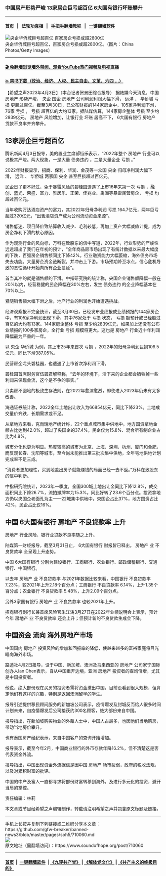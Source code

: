 ### 中国房产形势严峻 13家房企巨亏超百亿  6大国有银行坏账攀升
------------------------

#### [首页](https://github.com/gfw-breaker/banned-news3/blob/master/README.md) &nbsp;&nbsp;|&nbsp;&nbsp; [法轮功真相](https://github.com/begood0513/basic/blob/master/README.md)  &nbsp;&nbsp;|&nbsp;&nbsp; [手把手翻墙教程](https://github.com/gfw-breaker/guides/wiki)  &nbsp;&nbsp;|&nbsp;&nbsp; [一键翻墙软件](https://github.com/gfw-breaker/nogfw/blob/master/README.md)  



<div><img alt="央企华侨城巨亏超百亿 百家房企亏损或超2800亿" src="https://img.soundofhope.org/2023-04/gettyimages-72546284-1680557038000.jpg"/>
<br/><figcaption class="caption">
 央企华侨城巨亏超百亿，百家房企亏损或超2800亿。（图片：China Photos/Getty Images）
</figcaption></div><hr/>

#### [ 🎬  免翻墙浏览墙外禁闻、观看YouTube热门视频及电视直播](https://github.com/gfw-breaker/HelloWorld)

#### [ 💥  禁书下载（政治、经济、人权、民主自由、文革、六四 ...）](https://github.com/gfw-breaker/books/blob/master/README.md)

<div><div class="Content__Wrapper sc-1bvya0-0 elmmKw article_body" data-checkusr="" itemprop="articleBody">
 <div id="post_place_1">
 </div>
 <p class="meta-top">
  <span class="meta">
   【希望之声2023年4月3日】（本台记者贺景田综合报导）
  </span>
  据陆媒今天消息，中国
  <ok href="/term/1644">
   房地产
  </ok>
  形势严峻，
  <ok href="/term/125945">
   央企
  </ok>
  国企
  <ok href="/term/1644">
   房地产
  </ok>
  公司利润利润大幅下滑，
  <ok href="/term/856154">
   远洋
  </ok>
  、
  <ok href="/term/856151">
   华侨城
  </ok>
  <ok href="/term/3994">
   亏损
  </ok>
  更超过百亿。截至3月30日，已公布财报的144家房企中，105家净利润下滑，76家
  <ok href="/term/3994">
   亏损
  </ok>
  ，
  <ok href="/term/3994">
   亏损
  </ok>
  超百亿的大约13家。据陆媒估算，144家房企整体
  <ok href="/term/3994">
   亏损
  </ok>
  至少约2839亿元。
  <ok href="/term/1644">
   房地产
  </ok>
  风险增加，让银行业
  <ok href="/term/3995">
   坏账
  </ok>
  居高不下，
  <ok href="/term/856157">
   6大国有银行
  </ok>
  <ok href="/term/1644">
   房地产
  </ok>
  贷款不良率齐齐攀升。
 </p>
 <h2>
  <strong>
   13家房企巨亏超百亿
  </strong>
 </h2>
 <p>
  腾讯新闻4月3日报导，美的置业主席郝恒乐表示，“2022年整个
  <ok href="/term/1644">
   房地产
  </ok>
  行业可以说极其严峻。两大现象，一是大量
  <ok href="/term/106512">
   债务违约
  </ok>
  ，二是大量企业
  <ok href="/term/3994">
   亏损
  </ok>
  。”
 </p>
 <p>
  2022年财报显示，招商、保利、华润、金茂等一众国
  <ok href="/term/125945">
   央企
  </ok>
  归母净利润大幅下滑，
  <ok href="/term/856154">
   远洋
  </ok>
  、
  <ok href="/term/856151">
   华侨城
  </ok>
  两家国
  <ok href="/term/125945">
   央企
  </ok>
  甚至巨损超过百亿元。
 </p>
 <p>
  民企日子更不好过，免于暴雷风险的碧桂园遭遇了上市16年来第一次
  <ok href="/term/3994">
   亏损
  </ok>
  ，融创、蓝光、荣盛、富力、雅居乐、正荣、佳兆业、禹洲等暴雷民营房企，
  <ok href="/term/3994">
   亏损
  </ok>
  均超过百亿元。
 </p>
 <p>
  当年收购万达酒店资产的富力，其2022年归母净利润
  <ok href="/term/3994">
   亏损
  </ok>
  164.7亿元，两年巨亏超过320亿元，“出售酒店资产成为公司流动资金来源”。
 </p>
 <p>
  销售低迷、项目降价致结算收入减少、毛利较低，再加上资产大幅减值计提，成为房企净利下滑的核心原因。
 </p>
 <p>
  作为观测行业的风向标，万科在致股东的信中写道，2022年，行业形势的严峻性远远超出了我们在年初的预计，“全年商品房市场出现了有统计数据以来最大幅度的下跌，百强房企销售额同比下降42%。行业融资能力大幅萎缩，海外债务市场失去功能。大量房企资金链断裂，并冲击上下游。市场预期降至冰点，信心危机导致的恶性循环开始向所有企业蔓延”。
 </p>
 <p>
  首当其冲的就是销售额的下滑。中指研究院的统计称，央国企业销售额降幅一般在20%以内，经营稳健的民企降幅在30%左右，发生
  <ok href="/term/106512">
   债务违约
  </ok>
  的企业降幅基本在70%以上。
 </p>
 <p>
  紧随销售额大幅下滑之后，地产行业的利润也开始遭遇挑战。
 </p>
 <p>
  经济观察报不完全统计，截至3月30日，已经发布业绩报或业绩预报的144家房企中，有105家净利润出现下滑，其中76家处于
  <ok href="/term/3994">
   亏损
  </ok>
  状态，
  <ok href="/term/3994">
   亏损
  </ok>
  额预计或已经超过百亿的大约有13家。144家房企整体
  <ok href="/term/3994">
   亏损
  </ok>
  至少约2839亿元，如果加上还没有公布业绩报的100多家房企，全行业
  <ok href="/term/3994">
   亏损
  </ok>
  规模将更大。这也是
  <ok href="/term/1644">
   房地产
  </ok>
  行业近十年利润降幅最为严重的一年。
 </p>
 <p>
  以
  <ok href="/term/125945">
   央企
  </ok>
  <ok href="/term/856151">
   华侨城
  </ok>
  为例，其上市25年来首次
  <ok href="/term/3994">
   亏损
  </ok>
  ，2022年的归母净利润巨损109.5亿元，同比下滑387.05%。
 </p>
 <p>
  民营房企龙头碧桂园，也遭遇了上市首次净利润下滑。
 </p>
 <p>
  碧桂园首席财务官伍碧君解释称，“去年的环境下，活下来的企业都会牺牲掉一些利润来保现金流，这个是不争的事实。”
 </p>
 <p>
  只卖房不囤地的极致生存法则，在2022年愈演愈烈，即使进入2023年仍未有太多改善。
 </p>
 <p>
  海通证券统计称，2022全年土地出让收入为66854亿元，同比下降23%。土地成交量价齐跌，长期需求或不足。
 </p>
 <p>
  从拿地方来看，克而瑞地产统计称，22个重点城市集中供地中，地方国资拿地金额占比达到42.0%，超过了央国企的37.4%，民企仅为15.8%、混合所有制企业占比为4.8%。
 </p>
 <p>
  城市分化也更为明显。热度较高的城市为北京、上海、深圳、杭州、厦门和合肥，而反观长春、沈阳等城市，至今尚未能推出第三批次集中供地，全年宅地供地计划完成率不足三成。
 </p>
 <p>
  “消费者更加理性，买到地盖出房子就能赚钱的局面已经一去不返。”万科在致股东的信中判断。
 </p>
 <p>
  中指研究院统计，2023年一季度，全国300城土地出让金同比下降12.8%，成交面积同比下降26.7%，流拍撤牌率为15.3%，同比好转了23.6个百分点。投资拿地方仍以央国企老面孔为主——22城集中供地中，央国企占比37%，地方国资占比42%，民企占比仅16%。
 </p>
 <h2>
  <strong>
   中国
   <ok href="/term/856157">
    6大国有银行
   </ok>
   <ok href="/term/1644">
    房地产
   </ok>
   <ok href="/term/146872">
    不良贷款率
   </ok>
   上升
  </strong>
 </h2>
 <p>
  <ok href="/term/1644">
   房地产
  </ok>
  行业风险，银行业贷款不良率随之上升。
 </p>
 <p>
  陆媒第一财经报导，截至3月31日止，
  <ok href="/term/856157">
   6大国有银行
  </ok>
  财报皆已释出，
  <ok href="/term/1644">
   房地产
  </ok>
  业
  <ok href="/term/146872">
   不良贷款率
  </ok>
  全呈现上升态势。
 </p>
 <p>
  中国
  <ok href="/term/856157">
   6大国有银行
  </ok>
  分别为建设银行、工商银行、农业银行、邮政储蓄银行、交通银行、中国银行。
 </p>
 <p>
  以去年
  <ok href="/term/1644">
   房地产
  </ok>
  业
  <ok href="/term/146872">
   不良贷款率
  </ok>
  与2021年数据比较来看，中国银行
  <ok href="/term/146872">
   不良贷款率
  </ok>
  7.23%，较2021年上升2.18个百分点；工商银行
  <ok href="/term/146872">
   不良贷款率
  </ok>
  6.14%，上升1.35个百分点；农业银行
  <ok href="/term/146872">
   不良贷款率
  </ok>
  5.48%，上升2.09个百分点。
 </p>
 <p>
  另外3家国有银行
  <ok href="/term/1644">
   房地产
  </ok>
  业
  <ok href="/term/146872">
   不良贷款率
  </ok>
  也较2021年上升。
 </p>
 <p>
  招商银行副行长兼首席风险官朱江涛3月27日在2022年业绩说明会上表示，预计今年
  <ok href="/term/1644">
   房地产
  </ok>
  业
  <ok href="/term/146872">
   不良贷款率
  </ok>
  还会上升；但预计新的不良贷款生成会下降。
 </p>
 <h2>
  <strong>
   <ok href="/term/650621">
    中国资金
   </ok>
   流向
   <ok href="/term/856160">
    海外房地产市场
   </ok>
  </strong>
 </h2>
 <p>
  中国国内
  <ok href="/term/1644">
   房地产
  </ok>
  投资风险的增加和回报率的降低，使越来越多的富裕家庭将目光瞄向海外市场。
 </p>
 <p>
  路透社4月2日报导，设于中国、新加坡、澳洲及马来西亚的
  <ok href="/term/1644">
   房地产
  </ok>
  公司家宁国际创办人Ian Chen表示，自从中国重开边境，亚洲
  <ok href="/term/1644">
   房地产
  </ok>
  投资者的查询倍增，尤其是中国投资者。
 </p>
 <p>
  他说，绝大部份现在买房的投资者需将资金撤出中国，目前没看到很大规模，但肯定他们有这样的兴趣，特别是返回澳洲留学的学生。
 </p>
 <p>
  报导引述提供移民顾问服务的新加坡公司表示，疫情爆发及封城反而给人很多时间计划未来，自疫情爆发后公司接获约300名顾客，绝大部份来自中国。
 </p>
 <p>
  报导指出，在新加坡购买物业的外藉人士中，中国人占最多，也因他们当地购房，带动当地房价攀升。
 </p>
 <p>
  也有泰国房产经纪表示，来自中国客户的查询开始增加。
 </p>
 <p>
  报导表示，截至今年2月，中国商业银行的外币存款年降16.2%，但不清楚这是否代表资金外流。
 </p>
 <p>
  报导指出，中国出现资金外流据信是因中国
  <ok href="/term/1644">
   房地产
  </ok>
  场市疲弱，政府的税收法规，以及对累积财富的批评。
 </p>
 <p>
  中国的中产及富人一直都寻求将部份财富转移到海外，及进行多元化的投资，避开当局的掌控。
 </p>
 <p class="meta-btm">
  责任编辑：林莉
 </p>
 <p class="meta-btm">
  本文章或节目经希望之声编辑制作，转载请注明希望之声并包含原文标题及链接。
 </p>
</div>
</div>
<hr/>
手机上长按并复制下列链接或二维码分享本文章：<br/>
https://github.com/gfw-breaker/banned-news3/blob/master/pages/soh5/710060.md <br/>
<a href='https://github.com/gfw-breaker/banned-news3/blob/master/pages/soh5/710060.md'><img src='https://github.com/gfw-breaker/banned-news3/blob/master/pages/soh5/710060.md.png'/></a> <br/>
原文地址（需翻墙访问）：https://www.soundofhope.org/post/710060


------------------------
#### [首页](https://github.com/gfw-breaker/banned-news3/blob/master/README.md) &nbsp;|&nbsp; [一键翻墙软件](https://github.com/gfw-breaker/nogfw/blob/master/README.md) &nbsp;| [《九评共产党》](https://github.com/gfw-breaker/9ping.md/blob/master/README.md#九评之一评共产党是什么) | [《解体党文化》](https://github.com/gfw-breaker/jtdwh.md/blob/master/README.md) | [《共产主义的终极目的》](https://github.com/gfw-breaker/gczydzjmd.md/blob/master/README.md)


<img src='http://gfw-breaker.win/banned-news3/pages/soh5/710060.md' width='0px' height='0px'/>